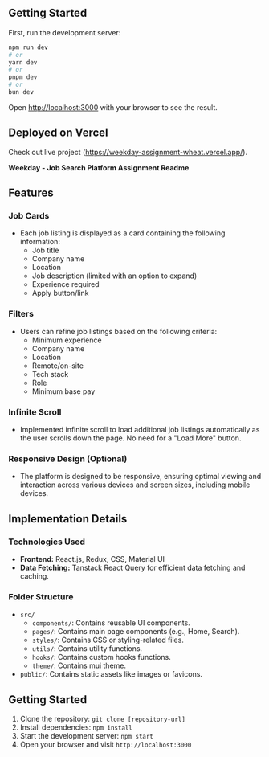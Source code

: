 ## Getting Started

First, run the development server:

```bash
npm run dev
# or
yarn dev
# or
pnpm dev
# or
bun dev
```

Open [http://localhost:3000](http://localhost:3000) with your browser to see the result.

## Deployed on Vercel

Check out live project (https://weekday-assignment-wheat.vercel.app/).

**Weekday - Job Search Platform Assignment Readme**

## Features

### Job Cards

- Each job listing is displayed as a card containing the following information:
  - Job title
  - Company name
  - Location
  - Job description (limited with an option to expand)
  - Experience required
  - Apply button/link

### Filters

- Users can refine job listings based on the following criteria:
  - Minimum experience
  - Company name
  - Location
  - Remote/on-site
  - Tech stack
  - Role
  - Minimum base pay

### Infinite Scroll

- Implemented infinite scroll to load additional job listings automatically as the user scrolls down the page. No need for a "Load More" button.

### Responsive Design (Optional)

- The platform is designed to be responsive, ensuring optimal viewing and interaction across various devices and screen sizes, including mobile devices.

## Implementation Details

### Technologies Used

- **Frontend:** React.js, Redux, CSS, Material UI
- **Data Fetching:** Tanstack React Query for efficient data fetching and caching.

### Folder Structure

- `src/`
  - `components/`: Contains reusable UI components.
  - `pages/`: Contains main page components (e.g., Home, Search).
  - `styles/`: Contains CSS or styling-related files.
  - `utils/`: Contains utility functions.
  - `hooks/`: Contains custom hooks functions.
  - `theme/`: Contains mui theme.
- `public/`: Contains static assets like images or favicons.

## Getting Started

1. Clone the repository: `git clone [repository-url]`
2. Install dependencies: `npm install`
3. Start the development server: `npm start`
4. Open your browser and visit `http://localhost:3000`
